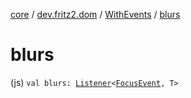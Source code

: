 [core](../../index.md) / [dev.fritz2.dom](../index.md) / [WithEvents](index.md) / [blurs](./blurs.md)

# blurs

(js) `val blurs: `[`Listener`](../-listener/index.md)`<`[`FocusEvent`](https://kotlinlang.org/api/latest/jvm/stdlib/org.w3c.dom.events/-focus-event/index.html)`, T>`